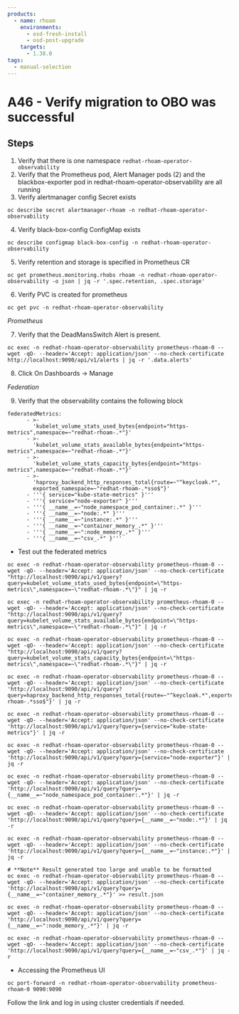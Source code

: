 ```yaml
---
products:
  - name: rhoam
    environments:
      - osd-fresh-install
      - osd-post-upgrade
    targets:
      - 1.38.0
tags:
  - manual-selection
---
```


# A46 - Verify migration to OBO was successful

## Steps

1. Verify that there is one namespace `redhat-rhoam-operator-observability`
2. Verify that the Prometheus pod, Alert Manager pods (2) and the blackbox-exporter pod in redhat-rhoam-operator-observability are all running
3. Verify alertmanager config Secret exists

```shell script
oc describe secret alertmanager-rhoam -n redhat-rhoam-operator-observability
```

4. Verify black-box-config ConfigMap exists

```shell script
oc describe configmap black-box-config -n redhat-rhoam-operator-observability
```

5. Verify retention and storage is specified in Prometheus CR

```shell script
oc get prometheus.monitoring.rhobs rhoam -n redhat-rhoam-operator-observability -o json | jq -r '.spec.retention, .spec.storage'
```

6. Verify PVC is created for prometheus

```shell script
oc get pvc -n redhat-rhoam-operator-observability
```

_Prometheus_

7. Verify that the DeadMansSwitch Alert is present.

```shell script
oc exec -n redhat-rhoam-operator-observability prometheus-rhoam-0 -- wget -qO- --header='Accept: application/json' --no-check-certificate http://localhost:9090/api/v1/alerts | jq -r '.data.alerts'
```

8. Click On Dashboards -> Manage

_Federation_

9. Verify that the observability contains the following block

```
federatedMetrics:
      - >-
        'kubelet_volume_stats_used_bytes{endpoint="https-metrics",namespace=~"redhat-rhoam-.*"}'
      - >-
        'kubelet_volume_stats_available_bytes{endpoint="https-metrics",namespace=~"redhat-rhoam-.*"}'
      - >-
        'kubelet_volume_stats_capacity_bytes{endpoint="https-metrics",namespace=~"redhat-rhoam-.*"}'
      - >-
        'haproxy_backend_http_responses_total{route=~"^keycloak.*",
        exported_namespace=~"redhat-rhoam-.*sso$"}'
      - '''{ service="kube-state-metrics" }'''
      - '''{ service="node-exporter" }'''
      - '''{ __name__=~"node_namespace_pod_container:.*" }'''
      - '''{ __name__=~"node:.*" }'''
      - '''{ __name__=~"instance:.*" }'''
      - '''{ __name__=~"container_memory_.*" }'''
      - '''{ __name__=~":node_memory_.*" }'''
      - '''{ __name__=~"csv_.*" }'''
```

- Test out the federated metrics

```shell script
oc exec -n redhat-rhoam-operator-observability prometheus-rhoam-0 -- wget -qO- --header='Accept: application/json' --no-check-certificate "http://localhost:9090/api/v1/query?query=kubelet_volume_stats_used_bytes{endpoint=\"https-metrics\",namespace=~\"redhat-rhoam-.*\"}" | jq -r

oc exec -n redhat-rhoam-operator-observability prometheus-rhoam-0 -- wget -qO- --header='Accept: application/json' --no-check-certificate "http://localhost:9090/api/v1/query?query=kubelet_volume_stats_available_bytes{endpoint=\"https-metrics\",namespace=~\"redhat-rhoam-.*\"}" | jq -r

oc exec -n redhat-rhoam-operator-observability prometheus-rhoam-0 -- wget -qO- --header='Accept: application/json' --no-check-certificate "http://localhost:9090/api/v1/query?query=kubelet_volume_stats_capacity_bytes{endpoint=\"https-metrics\",namespace=~\"redhat-rhoam-.*\"}" | jq -r

oc exec -n redhat-rhoam-operator-observability prometheus-rhoam-0 -- wget -qO- --header='Accept: application/json' --no-check-certificate 'http://localhost:9090/api/v1/query?query=haproxy_backend_http_responses_total{route=~"^keycloak.*",exported_namespace=~"redhat-rhoam-.*sso$"}' | jq -r

oc exec -n redhat-rhoam-operator-observability prometheus-rhoam-0 -- wget -qO- --header='Accept: application/json' --no-check-certificate 'http://localhost:9090/api/v1/query?query={service="kube-state-metrics"}' | jq -r

oc exec -n redhat-rhoam-operator-observability prometheus-rhoam-0 -- wget -qO- --header='Accept: application/json' --no-check-certificate 'http://localhost:9090/api/v1/query?query={service="node-exporter"}' | jq -r

oc exec -n redhat-rhoam-operator-observability prometheus-rhoam-0 -- wget -qO- --header='Accept: application/json' --no-check-certificate 'http://localhost:9090/api/v1/query?query={__name__=~"node_namespace_pod_container:.*"}' | jq -r

oc exec -n redhat-rhoam-operator-observability prometheus-rhoam-0 -- wget -qO- --header='Accept: application/json' --no-check-certificate 'http://localhost:9090/api/v1/query?query={__name__=~"node:.*"}' | jq -r

oc exec -n redhat-rhoam-operator-observability prometheus-rhoam-0 -- wget -qO- --header='Accept: application/json' --no-check-certificate 'http://localhost:9090/api/v1/query?query={__name__=~"instance:.*"}' | jq -r

# **Note** Result generated too large and unable to be formatted
oc exec -n redhat-rhoam-operator-observability prometheus-rhoam-0 -- wget -qO- --header='Accept: application/json' --no-check-certificate 'http://localhost:9090/api/v1/query?query={__name__=~"container_memory_.*"}' >> result.json

oc exec -n redhat-rhoam-operator-observability prometheus-rhoam-0 -- wget -qO- --header='Accept: application/json' --no-check-certificate 'http://localhost:9090/api/v1/query?query={__name__=~":node_memory_.*"}' | jq -r

oc exec -n redhat-rhoam-operator-observability prometheus-rhoam-0 -- wget -qO- --header='Accept: application/json' --no-check-certificate 'http://localhost:9090/api/v1/query?query={__name__=~"csv_.*"}' | jq -r

```

- Accessing the Prometheus UI

```shell script
oc port-forward -n redhat-rhoam-operator-observability prometheus-rhoam-0 9090:9090
```

Follow the link and log in using cluster credentials if needed.

